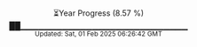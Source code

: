 <p align="center">
⏳Year Progress (8.57 %) <br>
██▁▁▁▁▁▁▁▁▁▁▁▁▁▁▁▁▁▁▁▁▁▁▁▁▁▁▁▁ <br>
<sub>Updated: Sat, 01 Feb 2025 06:26:42 GMT</sub>
</p>

